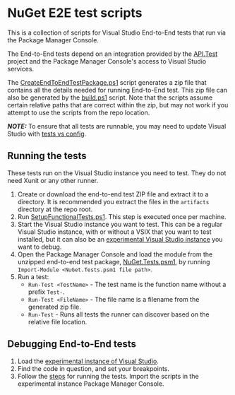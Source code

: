 # NuGet E2E test scripts

This is a collection of scripts for Visual Studio End-to-End tests that run via the Package Manager Console.

The End-to-End tests depend on an integration provided by the [API.Test](./../../test/TestExtensions/API.Test/API.Test.csproj) project and the Package Manager Console's access to Visual Studio services.

The [CreateEndToEndTestPackage.ps1](./../cibuild/CreateEndToEndTestPackage.ps1) script generates a zip file that contains all the details needed for running End-to-End test.
This zip file can also be generated by the [build.ps1](./../../build.ps1) script.
Note that the scripts assume certain relative paths that are correct within the zip, but may not work if you attempt to use the scripts from the repo location.

***NOTE:*** To ensure that all tests are runnable, you may need to update Visual Studio with [tests vs config](build\tests.dev17.vsconfig).

## Running the tests

These tests run on the Visual Studio instance you need to test. They do not need Xunit or any other runner.

1. Create or download the end-to-end test ZIP file and extract it to a directory. It is recommended you extract the files in the `artifacts` directory at the repo root.
1. Run [SetupFunctionalTests.ps1](./SetupFunctionalTests.ps1). This step is executed once per machine.
1. Start the Visual Studio instance you want to test. This can be a regular Visual Studio instance, with or without a VSIX that you want to test installed, but it can also be an [experimental Visual Studio instance](./../../docs/debugging.md#debugging-and-testing-nuget-in-visual-studio) you want to debug.
1. Open the Package Manager Console and load the module from the unzipped end-to-end test package, [NuGet.Tests.psm1](./../../test/EndToEnd/NuGet.Tests.psm1), by running `Import-Module <NuGet.Tests.psm1 file path>`.
1. Run a test:
    - `Run-Test <TestName>` - The test name is the function name without a prefix `Test-`.
    - `Run-Test <FileName>` - The file name is a filename from the generated zip file.
    - `Run-Test` - Runs all tests the runner can discover based on the relative file location.

## Debugging End-to-End tests

1. Load the [experimental instance of Visual Studio](./../../docs/debugging.md#debugging-and-testing-nuget-in-visual-studio).
1. Find the code in question, and set your breakpoints.
1. Follow the [steps](#running-the-tests) for running the tests. Import the scripts in the experimental instance Package Manager Console.
